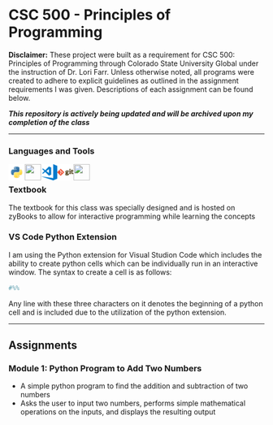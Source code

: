 # CSC 500 - Principles of Programming

**Disclaimer:** These project were built as a requirement for CSC 500: Principles of Programming through Colorado State University Global under the instruction of Dr. Lori Farr. Unless otherwise noted, all programs were created to adhere to explicit guidelines as outlined in the assignment requirements I was given. Descriptions of each assignment can be found below.

*****This repository is actively being updated and will be archived upon my completion of the class*****
___

### Languages and Tools
<img align="left" height="32" width="32" src="https://raw.githubusercontent.com/github/explore/80688e429a7d4ef2fca1e82350fe8e3517d3494d/topics/python/python.png" />
<img align="left" height="32" width="32" src="https://cdn.jsdelivr.net/npm/simple-icons@v3/icons/anaconda.svg" />
<img align="left" height="32" width="32" src="https://raw.githubusercontent.com/github/explore/80688e429a7d4ef2fca1e82350fe8e3517d3494d/topics/visual-studio-code/visual-studio-code.png" />
<img align="left" height="32" width="32" src="https://raw.githubusercontent.com/github/explore/80688e429a7d4ef2fca1e82350fe8e3517d3494d/topics/git/git.png" />
<img align="left" height="32" width="32" src="https://cdn.jsdelivr.net/npm/simple-icons@v3/icons/gitkraken.svg" />
<br />

### Textbook
The textbook for this class was specially designed and is hosted on zyBooks to allow for interactive programming while learning the concepts
<br />

### VS Code Python Extension
I am using the Python extension for Visual Studion Code which includes the ability to create python cells which can be individually run in an interactive window. The syntax to create a cell is as follows: 
```python
#%%
```
Any line with these three characters on it denotes the beginning of a python cell and is included due to the utilization of the python extension.
<br />

___
## Assignments
### Module 1: Python Program to Add Two Numbers
- A simple python program to find the addition and subtraction of two numbers
- Asks the user to input two numbers, performs simple mathematical operations on the inputs, and displays the resulting output
